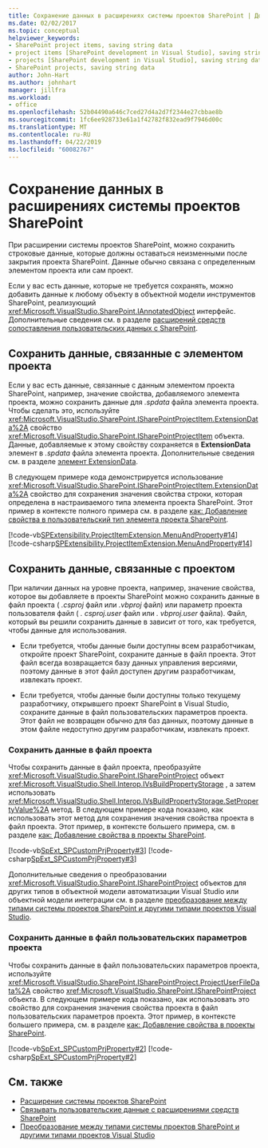 ```yaml
---
title: Сохранение данных в расширениях системы проектов SharePoint | Документация Майкрософт
ms.date: 02/02/2017
ms.topic: conceptual
helpviewer_keywords:
- SharePoint project items, saving string data
- project items [SharePoint development in Visual Studio], saving string data
- projects [SharePoint development in Visual Studio], saving string data
- SharePoint projects, saving string data
author: John-Hart
ms.author: johnhart
manager: jillfra
ms.workload:
- office
ms.openlocfilehash: 52b04490a646c7ced27d4a2d7f2344e27cbbae8b
ms.sourcegitcommit: 1fc6ee928733e61a1f42782f832ead9f7946d00c
ms.translationtype: MT
ms.contentlocale: ru-RU
ms.lasthandoff: 04/22/2019
ms.locfileid: "60082767"
---
```

# <a name="save-data-in-extensions-of-the-sharepoint-project-system"></a>Сохранение данных в расширениях системы проектов SharePoint
  При расширении системы проектов SharePoint, можно сохранить строковые данные, которые должны оставаться неизменными после закрытия проекта SharePoint. Данные обычно связана с определенным элементом проекта или сам проект.

 Если у вас есть данные, которые не требуется сохранять, можно добавить данные к любому объекту в объектной модели инструментов SharePoint, реализующий <xref:Microsoft.VisualStudio.SharePoint.IAnnotatedObject> интерфейс. Дополнительные сведения см. в разделе [расширений средств сопоставления пользовательских данных с SharePoint](../sharepoint/associating-custom-data-with-sharepoint-tools-extensions.md).

## <a name="save-data-that-is-associated-with-a-project-item"></a>Сохранить данные, связанные с элементом проекта
 Если у вас есть данные, связанные с данным элементом проекта SharePoint, например, значение свойства, добавляемого элемента проекта, можно сохранить данные для *.spdata* файла элемента проекта. Чтобы сделать это, используйте <xref:Microsoft.VisualStudio.SharePoint.ISharePointProjectItem.ExtensionData%2A> свойство <xref:Microsoft.VisualStudio.SharePoint.ISharePointProjectItem> объекта. Данные, добавляемые к этому свойству сохраняется в **ExtensionData** элемент в *.spdata* файла элемента проекта. Дополнительные сведения см. в разделе [элемент ExtensionData](../sharepoint/extensiondata-element.md).

 В следующем примере кода демонстрируется использование <xref:Microsoft.VisualStudio.SharePoint.ISharePointProjectItem.ExtensionData%2A> свойство для сохранения значения свойства строки, которая определена в настраиваемого типа элемента проекта SharePoint. Этот пример в контексте полного примера см. в разделе [как: Добавление свойства в пользовательский тип элемента проекта SharePoint](../sharepoint/how-to-add-a-property-to-a-custom-sharepoint-project-item-type.md).

 [!code-vb[SPExtensibility.ProjectItemExtension.MenuAndProperty#14](../sharepoint/codesnippet/VisualBasic/projectitemmenuandproperty/extension/projectitemtypeproperty.vb#14)]
 [!code-csharp[SPExtensibility.ProjectItemExtension.MenuAndProperty#14](../sharepoint/codesnippet/CSharp/projectitemmenuandproperty/extension/projectitemtypeproperty.cs#14)]

## <a name="save-data-that-is-associated-with-a-project"></a>Сохранить данные, связанные с проектом
 При наличии данных на уровне проекта, например, значение свойства, которое вы добавляете в проекты SharePoint можно сохранить данные в файл проекта ( *.csproj* файл или *.vbproj* файл) или параметр проекта пользователя файл ( *. csproj.user* файл или *. vbproj.user* файла). Файл, который вы решили сохранить данные в зависит от того, как требуется, чтобы данные для использования.

- Если требуется, чтобы данные были доступны всем разработчикам, откройте проект SharePoint, сохраните данные в файл проекта. Этот файл всегда возвращается базу данных управления версиями, поэтому данные в этот файл доступен другим разработчикам, извлекать проект.

- Если требуется, чтобы данные были доступны только текущему разработчику, открывшего проект SharePoint в Visual Studio, сохраните данные в файл пользовательских параметров проекта. Этот файл не возвращен обычно для баз данных, поэтому данные в этом файле недоступно другим разработчикам, извлекать проект.

### <a name="save-data-to-the-project-file"></a>Сохранить данные в файл проекта
 Чтобы сохранить данные в файл проекта, преобразуйте <xref:Microsoft.VisualStudio.SharePoint.ISharePointProject> объект <xref:Microsoft.VisualStudio.Shell.Interop.IVsBuildPropertyStorage> , а затем использовать <xref:Microsoft.VisualStudio.Shell.Interop.IVsBuildPropertyStorage.SetPropertyValue%2A> метод. В следующем примере кода показано, как использовать этот метод для сохранения значения свойства проекта в файл проекта. Этот пример, в контексте большего примера, см. в разделе [как: Добавление свойства в проекты SharePoint](../sharepoint/how-to-add-a-property-to-sharepoint-projects.md).

 [!code-vb[SpExt_SPCustomPrjProperty#3](../sharepoint/codesnippet/VisualBasic/customspproperty/customproperty.vb#3)]
 [!code-csharp[SpExt_SPCustomPrjProperty#3](../sharepoint/codesnippet/CSharp/customspproperty/customproperty.cs#3)]

 Дополнительные сведения о преобразовании <xref:Microsoft.VisualStudio.SharePoint.ISharePointProject> объектов для других типов в объектной модели автоматизации Visual Studio или объектной модели интеграции см. в разделе [преобразование между типами системы проектов SharePoint и другими типами проектов Visual Studio](../sharepoint/converting-between-sharepoint-project-system-types-and-other-visual-studio-project-types.md).

### <a name="save-data-to-the-project-user-option-file"></a>Сохранить данные в файл пользовательских параметров проекта
 Чтобы сохранить данные в файл пользовательских параметров проекта, используйте <xref:Microsoft.VisualStudio.SharePoint.ISharePointProject.ProjectUserFileData%2A> свойство <xref:Microsoft.VisualStudio.SharePoint.ISharePointProject> объекта. В следующем примере кода показано, как использовать это свойство для сохранения значения свойства проекта в файл пользовательских параметров проекта. Этот пример, в контексте большего примера, см. в разделе [как: Добавление свойства в проекты SharePoint](../sharepoint/how-to-add-a-property-to-sharepoint-projects.md).

 [!code-vb[SpExt_SPCustomPrjProperty#2](../sharepoint/codesnippet/VisualBasic/customspproperty/customproperty.vb#2)]
 [!code-csharp[SpExt_SPCustomPrjProperty#2](../sharepoint/codesnippet/CSharp/customspproperty/customproperty.cs#2)]

## <a name="see-also"></a>См. также
- [Расширение системы проектов SharePoint](../sharepoint/extending-the-sharepoint-project-system.md)
- [Связывать пользовательские данные с расширениями средств SharePoint](../sharepoint/associating-custom-data-with-sharepoint-tools-extensions.md)
- [Преобразование между типами системы проектов SharePoint и другими типами проектов Visual Studio](../sharepoint/converting-between-sharepoint-project-system-types-and-other-visual-studio-project-types.md)
